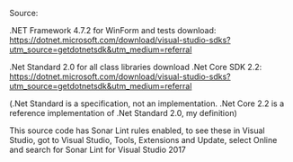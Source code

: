 

Source:

.NET Framework 4.7.2 for WinForm and tests
download: https://dotnet.microsoft.com/download/visual-studio-sdks?utm_source=getdotnetsdk&utm_medium=referral

.Net Standard 2.0 for all class libraries
download .Net Core SDK 2.2:  https://dotnet.microsoft.com/download/visual-studio-sdks?utm_source=getdotnetsdk&utm_medium=referral

(.Net Standard is a specification, not an implementation.  .Net Core 2.2 is a reference implementation of .Net Standard 2.0, my definition)

This source code has Sonar Lint rules enabled, to see these in Visual Studio, got to Visual Studio, Tools, Extensions and Update, select Online and search for Sonar Lint for Visual Studio 2017